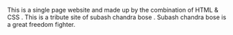 This is a single page website and made up by the combination of HTML & CSS . This is a tribute site of subash chandra bose . Subash chandra bose is a great freedom fighter. 
